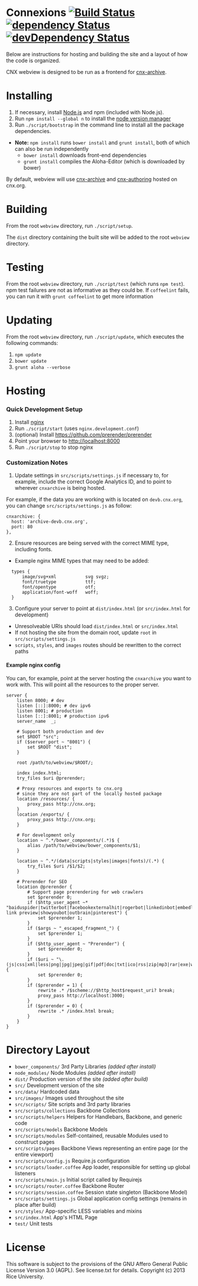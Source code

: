 # Connexions [![Build Status](https://travis-ci.org/Connexions/webview.svg?branch=master)](https://travis-ci.org/Connexions/webview) [![dependency Status](https://david-dm.org/Connexions/webview.svg)](https://david-dm.org/Connexions/webview#info=dependencies) [![devDependency Status](https://david-dm.org/Connexions/webview/dev-status.svg)](https://david-dm.org/Connexions/webview#info=devDependencies)

Below are instructions for hosting and building the site and a layout of how the code is organized.

CNX webview is designed to be run as a frontend for [cnx-archive](https://github.com/Connexions/cnx-archive).

# Installing

1. If necessary, install [Node.js](http://nodejs.org) and npm (included with Node.js).
1. Run `npm install --global n` to install the [node version manager](npmjs.com/package/n)
2. Run `./script/bootstrap` in the command line to install all the package dependencies.
  * **Note:** `npm install` runs `bower install` and `grunt install`, both of which can also be run independently
    * `bower install` downloads front-end dependencies
    * `grunt install` compiles the Aloha-Editor (which is downloaded by bower)

By default, webview will use [cnx-archive](https://github.com/Connexions/cnx-archive) and [cnx-authoring](https://github.com/Connexions/cnx-authoring) hosted on cnx.org.


# Building

From the root `webview` directory, run `./script/setup`.

The `dist` directory containing the built site will be added to the root `webview` directory.

# Testing

From the root `webview` directory, run `./script/test` (which runs `npm test`).
npm test failures are not as informative as they could be.
If `coffeelint` fails, you can run it with `grunt coffeelint` to get more information

# Updating

From the root `webview` directory, run `./script/update`, which executes the following commands:
1. `npm update`
2. `bower update`
3. `grunt aloha --verbose`

# Hosting

### Quick Development Setup

1. Install [nginx](http://nginx.org/)
2. Run `./script/start` (uses `nginx.development.conf`)
3. (optional) Install https://github.com/prerender/prerender
4. Point your browser to [http://localhost:8000](http://localhost:8000)
5. Run `./script/stop` to stop nginx

### Customization Notes

1. Update settings in `src/scripts/settings.js` if necessary to, for example, include
the correct Google Analytics ID, and to point to wherever `cnxarchive` is being hosted.

For example, if the data you are working with is located on `devb.cnx.org`, you can change `src/scripts/settings.js` as follow:

```
cnxarchive: {
  host: 'archive-devb.cnx.org',
  port: 80
},
```

2. Ensure resources are being served with the correct MIME type, including fonts.
  * Example nginx MIME types that may need to be added:

  ```nginx
    types {
        image/svg+xml           svg svgz;
        font/truetype           ttf;
        font/opentype           otf;
        application/font-woff   woff;
    }
  ```

3. Configure your server to point at `dist/index.html` (or `src/index.html` for development)
  * Unresolveable URIs should load `dist/index.html` or `src/index.html`
  * If not hosting the site from the domain root, update `root` in `src/scripts/settings.js`
  * `scripts`, `styles`, and `images` routes should be rewritten to the correct paths

#### Example nginx config

You can, for example, point at the server hosting the `cnxarchive` you want to work with. This will point all the resources to the proper server.

```
server {
    listen 8000; # dev
    listen [::]:8000; # dev ipv6
    listen 8001; # production
    listen [::]:8001; # production ipv6
    server_name  _;

    # Support both production and dev
    set $ROOT "src";
    if ($server_port ~ "8001") {
        set $ROOT "dist";
    }

    root /path/to/webview/$ROOT/;

    index index.html;
    try_files $uri @prerender;

    # Proxy resources and exports to cnx.org
    # since they are not part of the locally hosted package
    location /resources/ {
        proxy_pass http://cnx.org;
    }
    location /exports/ {
        proxy_pass http://cnx.org;
    }

    # For development only
    location ~ ^.*/bower_components/(.*)$ {
        alias /path/to/webview/bower_components/$1;
    }

    location ~ ^.*/(data|scripts|styles|images|fonts)/(.*) {
        try_files $uri /$1/$2;
    }

    # Prerender for SEO
    location @prerender {
        # Support page prerendering for web crawlers
        set $prerender 0;
        if ($http_user_agent ~* "baiduspider|twitterbot|facebookexternalhit|rogerbot|linkedinbot|embedly|quora link preview|showyoubot|outbrain|pinterest") {
            set $prerender 1;
        }
        if ($args ~ "_escaped_fragment_") {
            set $prerender 1;
        }
        if ($http_user_agent ~ "Prerender") {
            set $prerender 0;
        }
        if ($uri ~ "\.(js|css|xml|less|png|jpg|jpeg|gif|pdf|doc|txt|ico|rss|zip|mp3|rar|exe|wmv|doc|avi|ppt|mpg|mpeg|tif|wav|mov|psd|ai|xls|mp4|m4a|swf|dat|dmg|iso|flv|m4v|torrent)") {
            set $prerender 0;
        }
        if ($prerender = 1) {
            rewrite .* /$scheme://$http_host$request_uri? break;
            proxy_pass http://localhost:3000;
        }
        if ($prerender = 0) {
            rewrite .* /index.html break;
        }
    }
}
```



# Directory Layout

* `bower_components/`           3rd Party Libraries *(added after install)*
* `node_modules/`               Node Modules *(added after install)*
* `dist/`                       Production version of the site *(added after build)*
* `src/`                        Development version of the site
* `src/data/`                   Hardcoded data
* `src/images/`                 Images used throughout the site
* `src/scripts/`                Site scripts and 3rd party libraries
* `src/scripts/collections`     Backbone Collections
* `src/scripts/helpers`         Helpers for Handlebars, Backbone, and generic code
* `src/scripts/models`          Backbone Models
* `src/scripts/modules`         Self-contained, reusable Modules used to construct pages
* `src/scripts/pages`           Backbone Views representing an entire page (or the entire viewport)
* `src/scripts/config.js`       Require.js configuration
* `src/scripts/loader.coffee`   App loader, responsible for setting up global listeners
* `src/scripts/main.js`         Initial script called by Requirejs
* `src/scripts/router.coffee`   Backbone Router
* `src/scripts/session.coffee`  Session state singleton (Backbone Model)
* `src/scripts/settings.js`     Global application config settings (remains in place after build)
* `src/styles/`                 App-specific LESS variables and mixins
* `src/index.html`              App's HTML Page
* `test/`                       Unit tests


# License

This software is subject to the provisions of the GNU Affero General Public License Version 3.0 (AGPL). See license.txt for details. Copyright (c) 2013 Rice University.
